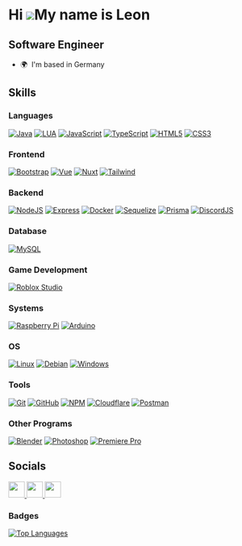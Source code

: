 Hi ![](https://user-images.githubusercontent.com/18350557/176309783-0785949b-9127-417c-8b55-ab5a4333674e.gif)My name is Leon
============================================================================================================================

Software Engineer
-----------------

* 🌍  I'm based in Germany

## Skills

### Languages
[![Java](https://skillicons.dev/icons?i=java)](https://www.oracle.com/java) [![LUA](https://skillicons.dev/icons?i=lua)](https://www.lua.org) [![JavaScript](https://skillicons.dev/icons?i=js)](https://developer.mozilla.org/en-US/docs/Web/JavaScript) [![TypeScript](https://skillicons.dev/icons?i=ts)](https://www.typescriptlang.org/) [![HTML5](https://skillicons.dev/icons?i=html)](https://developer.mozilla.org/en-US/docs/Glossary/HTML5) [![CSS3](https://skillicons.dev/icons?i=css)](https://www.w3.org/TR/CSS/#css)

### Frontend
[![Bootstrap](https://skillicons.dev/icons?i=bootstrap)](https://getbootstrap.com) [![Vue](https://skillicons.dev/icons?i=vue)](https://vuejs.org) [![Nuxt](https://skillicons.dev/icons?i=nuxt)](https://nuxt.com) [![Tailwind](https://skillicons.dev/icons?i=tailwind)](https://tailwindcss.com)

### Backend
[![NodeJS](https://skillicons.dev/icons?i=nodejs)](https://nodejs.org) [![Express](https://skillicons.dev/icons?i=express)](https://expressjs.com) [![Docker](https://skillicons.dev/icons?i=docker)](https://www.docker.com) [![Sequelize](https://skillicons.dev/icons?i=sequelize)](https://sequelize.org) [![Prisma](https://skillicons.dev/icons?i=prisma)](https://www.prisma.io) [![DiscordJS](https://skillicons.dev/icons?i=discordjs)](https://discord.js.org)

### Database
[![MySQL](https://skillicons.dev/icons?i=mysql)](https://www.mysql.com)

### Game Development
[![Roblox Studio](https://skillicons.dev/icons?i=robloxstudio)](https://create.roblox.com)

### Systems
[![Raspberry Pi](https://skillicons.dev/icons?i=raspberrypi)](https://www.raspberrypi.org/) [![Arduino](https://skillicons.dev/icons?i=arduino)](https://store.arduino.cc)

### OS
[![Linux](https://skillicons.dev/icons?i=linux)](https://www.linux.org) [![Debian](https://skillicons.dev/icons?i=debian)](https://www.debian.org) [![Windows](https://skillicons.dev/icons?i=windows)](https://www.microsoft.com/windows)

### Tools
[![Git](https://skillicons.dev/icons?i=git)](https://git-scm.com/) [![GitHub](https://skillicons.dev/icons?i=github)](https://github.com/) [![NPM](https://skillicons.dev/icons?i=npm)](https://www.npmjs.com/) [![Cloudflare](https://skillicons.dev/icons?i=cloudflare)](https://cloudflare.com) [![Postman](https://skillicons.dev/icons?i=postman)](https://www.postman.com)

### Other Programs
[![Blender](https://skillicons.dev/icons?i=blender)](https://www.blender.org/) [![Photoshop](https://skillicons.dev/icons?i=ps)](https://www.adobe.com/uk/products/photoshop.html) [![Premiere Pro](https://skillicons.dev/icons?i=pr)](https://www.adobe.com/uk/products/premiere.html)

## Socials

<p align="left"> <a href="https://discord.com/users/584070402679111682" target="_blank" rel="noreferrer"> <picture> <source media="(prefers-color-scheme: dark)" srcset="undefined" /> <source media="(prefers-color-scheme: light)" srcset="https://raw.githubusercontent.com/danielcranney/readme-generator/main/public/icons/socials/discord.svg" /> <img src="https://raw.githubusercontent.com/danielcranney/readme-generator/main/public/icons/socials/discord.svg" width="32" height="32" /> </picture> </a> <a href="https://www.github.com/LeonTheDev-io" target="_blank" rel="noreferrer"> <picture> <source media="(prefers-color-scheme: dark)" srcset="https://raw.githubusercontent.com/danielcranney/readme-generator/main/public/icons/socials/github-dark.svg" /> <source media="(prefers-color-scheme: light)" srcset="https://raw.githubusercontent.com/danielcranney/readme-generator/main/public/icons/socials/github.svg" /> <img src="https://raw.githubusercontent.com/danielcranney/readme-generator/main/public/icons/socials/github.svg" width="32" height="32" /> </picture> </a> <a href="https://www.x.com/LeonProGamerPog" target="_blank" rel="noreferrer"> <picture> <source media="(prefers-color-scheme: dark)" srcset="https://raw.githubusercontent.com/danielcranney/readme-generator/main/public/icons/socials/twitter-dark.svg" /> <source media="(prefers-color-scheme: light)" srcset="https://raw.githubusercontent.com/danielcranney/readme-generator/main/public/icons/socials/twitter.svg" /> <img src="https://raw.githubusercontent.com/danielcranney/readme-generator/main/public/icons/socials/twitter.svg" width="32" height="32" /> </picture> </a></p>

### Badges

<a href="https://github.com/LeonTheDev-io" align="left"><img src="https://github-readme-stats.vercel.app/api/top-langs/?username=LeonTheDev-io&langs_count=10&title_color=0891b2&text_color=ffffff&icon_color=0891b2&bg_color=1c1917&hide_border=true&locale=en&custom_title=Top%20%Languages" alt="Top Languages" /></a>
